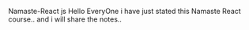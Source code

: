 Namaste-React js 
Hello EveryOne i have just stated this Namaste React course.. and i will share the notes..
